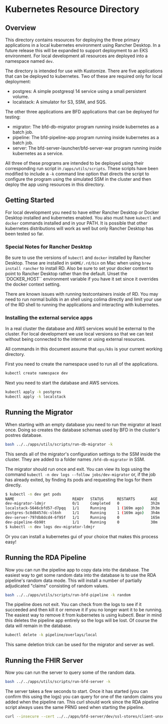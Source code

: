 # Kubernetes Resource Directory

## Overview

This directory contains resources for deploying the three primary applications in a local kubernetes environment using Rancher Desktop.  In a future release this will be expanded to support deployment to an EKS environment.  For local development all resources are deployed into a namespace named `dev`.

The directory is intended for use with Kustomize.  There are five applications that can be deployed to kubernetes.  Two of these are required only for local deployment:

* postgres: A simple postgresql 14 service using a small persistent volume.
* localstack: A simulator for S3, SSM, and SQS.

The other three applications are BFD applications that can be deployed for testing:

* migrator: The bfd-db-migrator program running inside kubernetes as a batch job.
* pipeline: The bfd-pipeline-app program running inside kubernetes as a batch job.
* server: The bfd-server-launcher/bfd-server-war program running inside kubernetes as a service.

All three of these programs are intended to be deployed using their corresponding run script in `/apps/utils/scripts`.  These scripts have been modified to include a `-k` command line option that directs the script to configure the program using the simulated SSM in the cluster and then deploy the app using resources in this directory.

## Getting Started

For local development you need to have either Rancher Desktop or Docker Desktop installed and kubernetes enabled.  You also must have `kubectl` and `docker` commands installed and in your PATH.  It is possible that other kubernetes distributions will work as well but only Rancher Desktop has been tested so far.

### Special Notes for Rancher Desktop

Be sure to use the versions of `kubectl` and `docker` installed by Rancher Desktop.  These are installed in `$HOME/.rd/bin` on Mac when using `brew install rancher` to install RD.  Also be sure to set your docker context to point to Rancher Desktop rather than the default.  Unset the `DOCKER_HOST`` environment variable if you have it set since it overrides the docker context setting.

There are known issues with running testcontainers inside of RD.  You may need to run normal builds in an shell using colima directly and limit your use of the RD shell to running the applications and interacting with kubernetes.

### Installing the external service apps

In a real cluster the database and AWS services would be external to the cluster.  For local development we use local versions so that we can test without being connected to the internet or using external resources.

All commands in this document assume that `ops/k8s` is your current working directory.

First you need to create the namespace used to run all of the applications.

```sh
kubectl create namespace dev
```

Next you need to start the database and AWS services.

```sh
kubectl apply -k postgres
kubectl apply -k localstack
```

## Running the Migrator

When starting with an empty database you need to run the migrator at least once.  Doing so creates the database schemas used by BFD in the cluster's postres database.

```sh
bash ../../apps/utils/scripts/run-db-migrator -k
```

This sends all of the migrator's configuration settings to the SSM inside the cluster.  They are added to a folder names `/bfd-db-migrator` in SSM.

The migrator should run once and exit.  You can view its logs using the command `kubectl -n dev logs --follow jobs/dev-migrator` or, if the job has already exited, by finding its pods and requesting the logs for them directly.

```sh
$ kubectl -n dev get pods
NAME                          READY   STATUS      RESTARTS       AGE
dev-migrator-ldmjr            0/1     Completed   0              3h2m
localstack-5646cbfd57-d7pqq   1/1     Running     1 (169m ago)   3h3m
postgres-5c8d8457dc-sl6nh     1/1     Running     1 (169m ago)   3h4m
dev-server-797db8dcd4-6f95f   1/1     Running     0              165m
dev-pipeline-6b98t            1/1     Running     0              30m
$ kubectl -n dev logs dev-migrator-ldmjr
```

Or you can install a kubernetes gui of your choice that makes this process easy!

## Running the RDA Pipeline

Now you can run the pipeline app to copy data into the database.  The easiest way to get some random data into the database is to use the RDA pipeline's random data mode.  This will install a number of partially adjudicated "claims" consisting of random values.

```sh
bash ../../apps/utils/scripts/run-bfd-pipeline -k random
```

The pipeline does not exit.  You can check from the logs to see if it succeeded and then kill it or remove it if you no longer want it to be running.  The easiest way to remove it from kubernetes is using kubectl.  Bear in mind this deletes the pipeline app entirely so the logs will be lost.  Of course the data will remain in the database.  

```sh
kubectl delete -k pipeline/overlays/local
```

This same deletion trick can be used for the migrator and server as well.

## Running the FHIR Server

Now you can run the server to query some of the random data.

```sh
bash ../../apps/utils/scripts/run-bfd-server -k
```

The server takes a few seconds to start.  Once it has started (you can confirm this using the logs) you can query for one of the random claims you added when the pipeline ran.  This curl should work since the RDA pipeline script always uses the same PRNG seed when starting the pipeline.

```sh
curl --insecure --cert ../../apps/bfd-server/dev/ssl-stores/client-unsecured.pem 'https://localhost:6500/v2/fhir/Claim/?isHashed=false&mbi=t7zw7bw0kzb&_format=json'
```